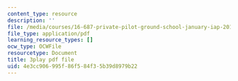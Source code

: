 ```yaml
---
content_type: resource
description: ''
file: /media/courses/16-687-private-pilot-ground-school-january-iap-2019/4e3cc906995f86f584f35b39d8979b22_MNIYBTHc6mg.pdf
file_type: application/pdf
learning_resource_types: []
ocw_type: OCWFile
resourcetype: Document
title: 3play pdf file
uid: 4e3cc906-995f-86f5-84f3-5b39d8979b22
---
```

